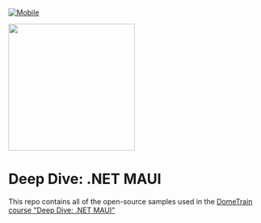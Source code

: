 [![Mobile](https://github.com/Dometrain/deep-dive-net-maui/actions/workflows/mobile.yml/badge.svg)](https://github.com/Dometrain/deep-dive-net-maui/actions/workflows/mobile.yml)

<img src="https://github.com/user-attachments/assets/2a10e589-0fdb-4689-9c44-553b93285887" width=250/>

# Deep Dive: .NET MAUI

This repo contains all of the open-source samples used in the [DomeTrain course "Deep Dive: .NET MAUI"](https://dometrain.com/course/deep-dive-dotnet-maui/)

